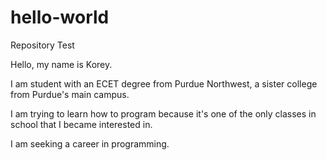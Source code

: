 # hello-world
Repository Test

Hello, my name is Korey.

I am student with an ECET degree from Purdue Northwest, a sister college from Purdue's main campus.

I am trying to learn how to program because it's one of the only classes in school that I became interested in.

I am seeking a career in programming.
